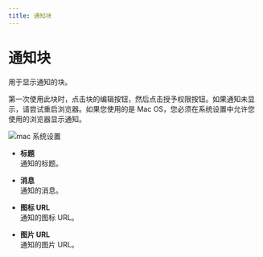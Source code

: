 ```yaml
---
title: 通知块
---
```


# 通知块

用于显示通知的块。

第一次使用此块时，点击块的编辑按钮，然后点击授予权限按钮。如果通知未显示，请尝试重启浏览器。如果您使用的是 Mac OS，您必须在系统设置中允许您使用的浏览器显示通知。

![mac 系统设置](https://s3.ap-southeast-1.amazonaws.com/automa-pub/i/2024/12/02/17zwfo-mc.png)

- **标题** <br>
	通知的标题。

- **消息** <br>
	通知的消息。

- **图标 URL** <br>
	通知的图标 URL。

- **图片 URL** <br>
	通知的图片 URL。

